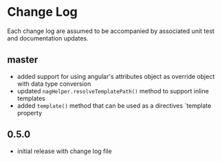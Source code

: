 # Change Log

Each change log are assumed to be accompanied by associated unit test and documentation updates.

## master
- added support for using angular's attributes object as override object with data type conversion
- updated `nagHelper.resolveTemplatePath()` method to support inline templates
- added `template()` method that can be used as a directives `template property

## 0.5.0

- initial release with change log file

